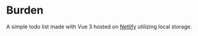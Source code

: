 # Burden
A simple todo list made with Vue 3 hosted on [Netlify](https://burden.netlify.app/) utilizing local storage.
